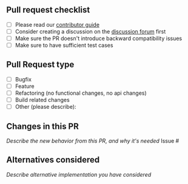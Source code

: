 Pull request checklist
----

- [ ] Please read our [contributor guide](https://github.com/sasachan/node-nestjs-boilerplate/blob/main/CONTRIBUTING.md)
- [ ] Consider creating a discussion on the [discussion forum](https://github.com/sasachan/node-nestjs-boilerplate/discussions)
  first
- [ ] Make sure the PR doesn't introduce backward compatibility issues
- [ ] Make sure to have sufficient test cases

Pull Request type
----

- [ ] Bugfix
- [ ] Feature
- [ ] Refactoring (no functional changes, no api changes)
- [ ] Build related changes
- [ ] Other (please describe):

Changes in this PR
----

_Describe the new behavior from this PR, and why it's needed_
Issue #

Alternatives considered
----

_Describe alternative implementation you have considered_

